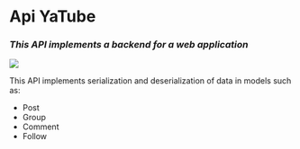 <h1>Api YaTube</h1>
<h3><i>This API implements a backend for a web application</i></h3>

<img src="https://techrocks.ru/wp-content/uploads/2018/05/content_api.png">

This API implements serialization and deserialization of data in models such as:
<ul>
  <li>Post</li>
  <li>Group</li>
  <li>Comment</li>
  <li>Follow</li>
</ul>

